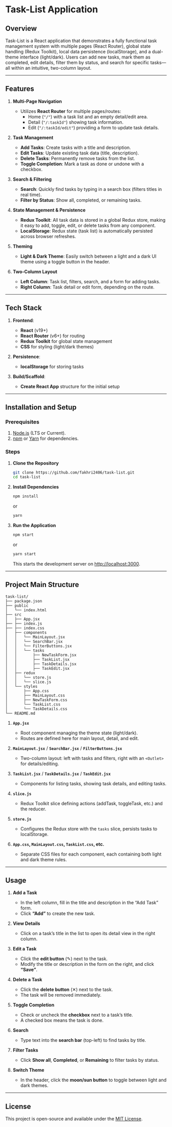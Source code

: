 # Task-List Application

## Overview
Task-List is a React application that demonstrates a fully functional task management system with multiple pages (React Router), global state handling (Redux Toolkit), local data persistence (localStorage), and a dual-theme interface (light/dark). Users can add new tasks, mark them as completed, edit details, filter them by status, and search for specific tasks—all within an intuitive, two-column layout.

---

## Features

1. **Multi-Page Navigation**
   - Utilizes **React Router** for multiple pages/routes:
     - Home (`"/"`) with a task list and an empty detail/edit area.
     - Detail (`"/:taskId"`) showing task information.
     - Edit (`"/:taskId/edit"`) providing a form to update task details.

2. **Task Management**
   - **Add Tasks**: Create tasks with a title and description.
   - **Edit Tasks**: Update existing task data (title, description).
   - **Delete Tasks**: Permanently remove tasks from the list.
   - **Toggle Completion**: Mark a task as done or undone with a checkbox.

3. **Search & Filtering**
   - **Search**: Quickly find tasks by typing in a search box (filters titles in real time).
   - **Filter by Status**: Show all, completed, or remaining tasks.

4. **State Management & Persistence**
   - **Redux Toolkit**: All task data is stored in a global Redux store, making it easy to add, toggle, edit, or delete tasks from any component.
   - **LocalStorage**: Redux state (task list) is automatically persisted across browser refreshes.

5. **Theming**
    - **Light & Dark Theme**: Easily switch between a light and a dark UI theme using a toggle button in the header.

6. **Two-Column Layout**
   - **Left Column**: Task list, filters, search, and a form for adding tasks.
   - **Right Column**: Task detail or edit form, depending on the route.

---

## Tech Stack

1. **Frontend**:
   - **React** (v19+)
   - **React Router** (v6+) for routing
   - **Redux Toolkit** for global state management
   - **CSS** for styling (light/dark themes)

2. **Persistence**:
   - **localStorage** for storing tasks

3. **Build/Scaffold**:
   - **Create React App** structure for the initial setup

---

## Installation and Setup

### Prerequisites
1. [Node.js](https://nodejs.org/) (LTS or Current).
2. [npm](https://www.npmjs.com/) or [Yarn](https://yarnpkg.com/) for dependencies.

### Steps

1. **Clone the Repository**  
   ```bash
   git clone https://github.com/fakhri2406/task-list.git
   cd task-list
   ```

2. **Install Dependencies**
   ```bash
   npm install
   ```
   or
   ```bash
   yarn
   ```

3. **Run the Application**
   ```bash
   npm start
   ```
   or
   ```bash
   yarn start
   ```
   This starts the development server on [http://localhost:3000](http://localhost:3000).

---

## Project Main Structure

```
task-list/
├── package.json
├── public
│   └── index.html
├── src
│   ├── App.jsx
├── ├── index.js
├── ├── index.css
│   ├── components
│   │   └── MainLayout.jsx
│   │   └── SearchBar.jsx
│   │   └── FilterButtons.jsx
│   │   └── tasks
│   │       ├── NewTaskForm.jsx
│   │       ├── TaskList.jsx
│   │       ├── TaskDetails.jsx
│   │       ├── TaskEdit.jsx
│   ├── redux
│   │   └── store.js
│   │   └── slice.js
│   └── styles
│       ├── App.css
│       ├── MainLayout.css
│       ├── NewTaskForm.css
│       └── TaskList.css
│       └── TaskDetails.css
└── README.md
```

1. **`App.jsx`**
    - Root component managing the theme state (light/dark).
    - Routes are defined here for main layout, detail, and edit.

2. **`MainLayout.jsx`** / **`SearchBar.jsx`** / **`FilterButtons.jsx`**
    - Two-column layout: left with tasks and filters, right with an `<Outlet>` for details/editing.

3. **`TaskList.jsx`** / **`TaskDetails.jsx`** / **`TaskEdit.jsx`**
    - Components for listing tasks, showing task details, and editing tasks.

4. **`slice.js`**
    - Redux Toolkit slice defining actions (addTask, toggleTask, etc.) and the reducer.

5. **`store.js`**
    - Configures the Redux store with the `tasks` slice, persists tasks to localStorage.

6. **`App.css`, `MainLayout.css`, `TaskList.css`, etc.**
    - Separate CSS files for each component, each containing both light and dark theme rules.

---

## Usage

1. **Add a Task**
    - In the left column, fill in the title and description in the “Add Task” form.
    - Click **“Add”** to create the new task.

2. **View Details**
    - Click on a task’s title in the list to open its detail view in the right column.

3. **Edit a Task**
    - Click the **edit button** (✎) next to the task.
    - Modify the title or description in the form on the right, and click **“Save”**.

4. **Delete a Task**
    - Click the **delete button** (✕) next to the task.
    - The task will be removed immediately.

5. **Toggle Completion**
    - Check or uncheck the **checkbox** next to a task’s title.
    - A checked box means the task is done.

6. **Search**
    - Type text into the **search bar** (top-left) to find tasks by title.

7. **Filter Tasks**
    - Click **Show all**, **Completed**, or **Remaining** to filter tasks by status.

8. **Switch Theme**
    - In the header, click the **moon/sun button** to toggle between light and dark themes.

---

## License
This project is open-source and available under the [MIT License](https://opensource.org/licenses/MIT).
